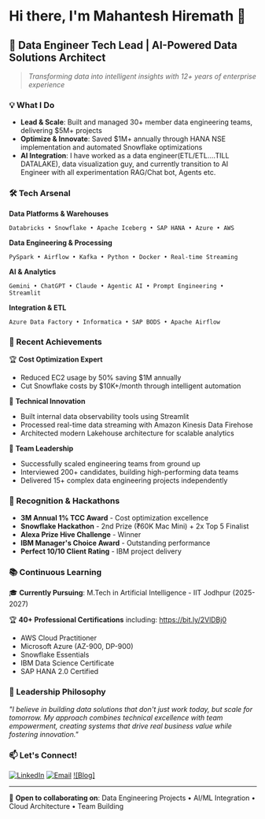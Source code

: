 # Hi there, I'm Mahantesh Hiremath 👋

## 🚀 Data Engineer Tech Lead | AI-Powered Data Solutions Architect

> *Transforming data into intelligent insights with 12+ years of enterprise experience*

### 💡 What I Do
- **Lead & Scale**: Built and managed 30+ member data engineering teams, delivering $5M+ projects
- **Optimize & Innovate**: Saved $1M+ annually through HANA NSE implementation and automated Snowflake optimizations
- **AI Integration**: I have worked as a data engineer(ETL/ETL....TILL DATALAKE), data visualization guy, and currently transition to AI Engineer with all experimentation RAG/Chat bot, Agents etc.

### 🛠️ Tech Arsenal

**Data Platforms & Warehouses**
```
Databricks • Snowflake • Apache Iceberg • SAP HANA • Azure • AWS
```

**Data Engineering & Processing**
```
PySpark • Airflow • Kafka • Python • Docker • Real-time Streaming
```

**AI & Analytics**
```
Gemini • ChatGPT • Claude • Agentic AI • Prompt Engineering • Streamlit
```

**Integration & ETL**
```
Azure Data Factory • Informatica • SAP BODS • Apache Airflow
```

### 🎯 Recent Achievements

🏆 **Cost Optimization Expert**
- Reduced EC2 usage by 50% saving $1M annually
- Cut Snowflake costs by $10K+/month through intelligent automation

🔧 **Technical Innovation**
- Built internal data observability tools using Streamlit
- Processed real-time data streaming with Amazon Kinesis Data Firehose
- Architected modern Lakehouse architecture for scalable analytics

👥 **Team Leadership**
- Successfully scaled engineering teams from ground up
- Interviewed 200+ candidates, building high-performing data teams
- Delivered 15+ complex data engineering projects independently

### 🏅 Recognition & Hackathons

- **3M Annual 1% TCC Award** - Cost optimization excellence
- **Snowflake Hackathon** - 2nd Prize (₹60K Mac Mini) + 2x Top 5 Finalist
- **Alexa Prize Hive Challenge** - Winner
- **IBM Manager's Choice Award** - Outstanding performance
- **Perfect 10/10 Client Rating** - IBM project delivery

### 📚 Continuous Learning

🎓 **Currently Pursuing**: M.Tech in Artificial Intelligence - IIT Jodhpur (2025-2027)

🏆 **40+ Professional Certifications** including:
  https://bit.ly/2VlDBj0
- AWS Cloud Practitioner
- Microsoft Azure (AZ-900, DP-900)
- Snowflake Essentials
- IBM Data Science Certificate
- SAP HANA 2.0 Certified

### 🌟 Leadership Philosophy

*"I believe in building data solutions that don't just work today, but scale for tomorrow. My approach combines technical excellence with team empowerment, creating systems that drive real business value while fostering innovation."*

### 📫 Let's Connect!

[![LinkedIn](https://img.shields.io/badge/LinkedIn-Connect-blue?style=flat-square&logo=linkedin)](https://linkedin.com/in/mahantesh-hiremath)
[![Email](https://img.shields.io/badge/Email-mahanteshimath@gmail.com-red?style=flat-square&logo=gmail)](mailto:mahanteshimath@gmail.com)
[![Blog]](mahantesh-hiremath.medium.com)

---

💬 **Open to collaborating on**: Data Engineering Projects • AI/ML Integration • Cloud Architecture • Team Building

